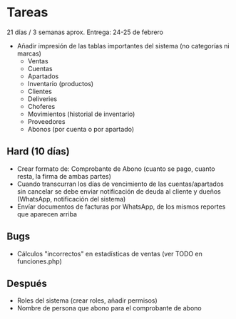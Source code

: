 # Tareas

21 días / 3 semanas aprox.
Entrega: 24-25 de febrero

- Añadir impresión de las tablas importantes del sistema (no categorías ni marcas)
  - Ventas
  - Cuentas
  - Apartados
  - Inventario (productos)
  - Clientes
  - Deliveries
  - Choferes
  - Movimientos (historial de inventario)
  - Proveedores
  - Abonos (por cuenta o por apartado)

## Hard (10 días)

- Crear formato de: Comprobante de Abono (cuanto se pago, cuanto resta, la firma de ambas partes)
- Cuando transcurran los días de vencimiento de las cuentas/apartados sin cancelar se debe enviar notificación de deuda al cliente y dueños (WhatsApp, notificación del sistema)
- Envíar documentos de facturas por WhatsApp, de los mismos reportes que aparecen arriba

## Bugs

- Cálculos "incorrectos" en estadísticas de ventas (ver TODO en funciones.php)

## Después

- Roles del sistema (crear roles, añadir permisos)
- Nombre de persona que abono para el comprobante de abono
